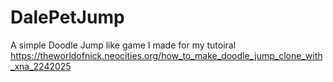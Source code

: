 # DalePetJump
A simple Doodle Jump like game I made for my tutoiral https://theworldofnick.neocities.org/how_to_make_doodle_jump_clone_with_xna_2242025
